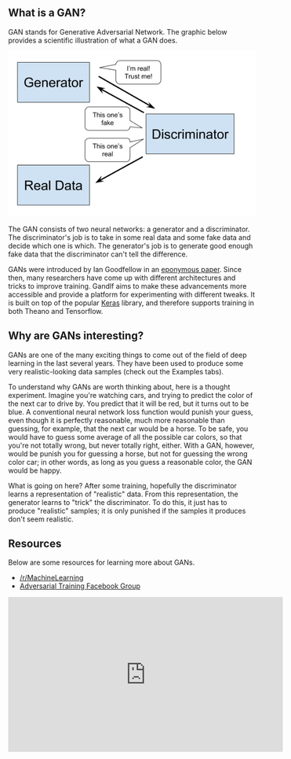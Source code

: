 ## What is a GAN?

GAN stands for Generative Adversarial Network. The graphic below provides a scientific illustration of what a GAN does.

![Talking GAN](resources/talking_gan.png)

The GAN consists of two neural networks: a generator and a discriminator. The discriminator's job is to take in some real data and some fake data and decide which one is which. The generator's job is to generate good enough fake data that the discriminator can't tell the difference.

GANs were introduced by Ian Goodfellow in an [eponymous paper](https://arxiv.org/abs/1406.2661). Since then, many researchers have come up with different architectures and tricks to improve training. Gandlf aims to make these advancements more accessible and provide a platform for experimenting with different tweaks. It is built on top of the popular [Keras](https://keras.io/) library, and therefore supports training in both Theano and Tensorflow.

## Why are GANs interesting?

GANs are one of the many exciting things to come out of the field of deep learning in the last several years. They have been used to produce some very realistic-looking data samples (check out the Examples tabs).

To understand why GANs are worth thinking about, here is a thought experiment. Imagine you're watching cars, and trying to predict the color of the next car to drive by. You predict that it will be red, but it turns out to be blue. A conventional neural network loss function would punish your guess, even though it is perfectly reasonable, much more reasonable than guessing, for example, that the next car would be a horse. To be safe, you would have to guess some average of all the possible car colors, so that you're not totally wrong, but never totally right, either. With a GAN, however, would be punish you for guessing a horse, but not for guessing the wrong color car; in other words, as long as you guess a reasonable color, the GAN would be happy.

What is going on here? After some training, hopefully the discriminator learns a representation of "realistic" data. From this representation, the generator learns to "trick" the discriminator. To do this, it just has to produce "realistic" samples; it is only punished if the samples it produces don't seem realistic.

## Resources

Below are some resources for learning more about GANs.

 - [/r/MachineLearning](https://www.reddit.com/r/MachineLearning/)
 - [Adversarial Training Facebook Group](https://www.facebook.com/groups/675606912596390/)

<iframe width="560" height="315" src="https://www.youtube.com/embed/HN9NRhm9waY" frameborder="0" style="padding-bottom: 20px;" allowfullscreen></iframe>

